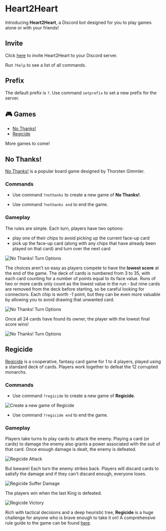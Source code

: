 # Heart2Heart
Introducing **Heart2Heart**, a Discord bot designed for you to play games alone or with your friends!

## Invite
Click <a href="https://discord.com/api/oauth2/authorize?client_id=984759850577842188&permissions=272448&scope=bot">here</a> to invite Heart2Heart to your Discord server.

Run `?help` to see a list of all commands.

## Prefix
The default prefix is `?`. Use command `setprefix` to set a new prefix for the server.

## 🎮 Games
- [No Thanks!](#no-thanks)
- [Regicide](#regicide)
<!-- end of the list -->
More games to come!

<h2 id="no-thanks">No Thanks!</h2>
<a href="https://boardgamegeek.com/boardgame/12942/no-thanks">No Thanks!</a> is a popular board game designed by Thorsten Gimmler.

### Commands
- Use command `?nothanks` to create a new game of **No Thanks!**.

<!-- ![Create new game of No Thanks!](https://github.com/3gatsunolion/heart2heart/blob/master/assets/nothanks/demo/no-thanks-create-game.gif) -->
- Use command `?nothanks end` to end the game.

<!-- ![End game of No Thanks!](https://github.com/3gatsunolion/heart2heart/blob/master/assets/nothanks/demo/no-thanks-end-game.gif) -->

### Gameplay
The rules are simple. Each turn, players have two options:
- play one of their chips to avoid picking up the current face-up card
- pick up the face-up card (along with any chips that have already been played on that card) and turn over the next card

![No Thanks! Turn Options](https://github.com/3gatsunolion/heart2heart/blob/master/assets/nothanks/demo/no-thanks-turn-options.gif)

The choices aren't so easy as players compete to have the **lowest score** at the end of the game. The deck of cards is numbered from 3 to 35, with each card counting for a number of points equal to its face value. Runs of two or more cards only count as the lowest value in the run - but nine cards are removed from the deck before starting, so be careful looking for connectors. Each chip is worth -1 point, but they can be even more valuable by allowing you to avoid drawing that unwanted card.

![No Thanks! Turn Options](https://github.com/3gatsunolion/heart2heart/blob/master/assets/nothanks/demo/no-thanks-consecutive-runs.gif)

Once all 24 cards have found its owner, the player with the lowest final score wins!

![No Thanks! Turn Options](https://github.com/3gatsunolion/heart2heart/blob/master/assets/nothanks/demo/no-thanks-gameover.gif)

<h2 id="regicide">Regicide</h2>

<a href="https://www.badgersfrommars.com/regicide">Regicide</a> is a cooperative, fantasy card game for 1 to 4 players, played using a standard deck of cards. Players work together to defeat the 12 corrupted monarchs.

### Commands
- Use command `?regicide` to create a new game of **Regicide**.

![Create a new game of Regicide](https://github.com/3gatsunolion/heart2heart/blob/master/assets/regicide/demo/regicide-create-game.gif)
- Use command `?regicide end` to end the game.

### Gameplay
Players take turns to play cards to attack the enemy. Playing a card (or cards) to damage the enemy also grants a power associated with the suit of that card. Once enough damage is dealt, the enemy is defeated.

![Regicide Attack](https://github.com/3gatsunolion/heart2heart/blob/master/assets/regicide/demo/regicide-attack.gif)

But beware! Each turn the enemy strikes back. Players will discard cards to satisfy the damage and if they can't discard enough, everyone loses.

![Regicide Suffer Damage](https://github.com/3gatsunolion/heart2heart/blob/master/assets/regicide/demo/regicide-suffer-damage.gif)

The players win when the last King is defeated.

![Regicide Victory](https://github.com/3gatsunolion/heart2heart/blob/master/assets/regicide/demo/regicide-victory.gif)

Rich with tactical decisions and a deep heuristic tree, **Regicide** is a huge challenge for anyone who is brave enough to take it on! A comprehensive rule guide to the game can be found <a href="https://www.badgersfrommars.com/assets/RegicideRulesA4.pdf">here</a>.
